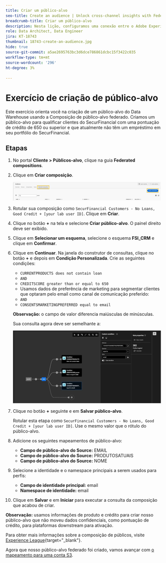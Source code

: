 ```yaml
---
title: Criar um público-alvo
seo-title: Create an audience | Unlock cross-channel insights with Federated Audience Composition
breadcrumb-title: Criar um público-alvo
description: Nesta lição, configuramos uma conexão entre o Adobe Experience Platform e o Data Warehouse corporativo para ativar a Federated Audience Composition.
role: Data Architect, Data Engineer
jira: KT-18743
thumbnail: 18743-create-an-audience.jpg
hide: true
source-git-commit: a5ae2695763bc3d6dce786861dcbc15f3422c035
workflow-type: tm+mt
source-wordcount: '296'
ht-degree: 3%

---
```



# Exercício de criação de público-alvo

Este exercício orienta você na criação de um público-alvo do Data Warehouse usando a Composição de público-alvo federado. Criamos um público-alvo para qualificar clientes do SecurFinancial com uma pontuação de crédito de 650 ou superior e que atualmente não têm um empréstimo em seu portfólio do SecurFinancial.

## Etapas

1. No portal **Cliente > Públicos-alvo**, clique na guia **Federated compositions**.
2. Clique em **Criar composição**.

   ![criar-composição](assets/create-composition.png)

3. Rotular sua composição como `SecurFinancial Customers - No Loans, Good Credit + [your lab user ID]`. Clique em **Criar**.

4. Clique no botão **+** na tela e selecione **Criar público-alvo**. O painel direito deve ser exibido.

5. Clique em **Selecionar um esquema**, selecione o esquema **FSI_CRM** e clique em **Confirmar**.

6. Clique em **Continuar**. Na janela do construtor de consultas, clique no botão **+** e depois em **Condição Personalizada**. Crie as seguintes condições:
   - `CURRENTPRODUCTS does not contain loan`
   - `AND`
   - `CREDITSCORE greater than or equal to 650`
   - Usamos dados de preferência de marketing para segmentar clientes que optaram pelo email como canal de comunicação preferido:
   - `AND`
   - `CONSENTSMARKETINGPREFERRED equal to email`

   **Observação:** o campo de valor diferencia maiúsculas de minúsculas.

   Sua consulta agora deve ser semelhante a:

   ![construtor de consultas](assets/query-builder.png)

7. Clique no botão **+** seguinte e em **Salvar público-alvo**.

   Rotular esta etapa como `SecurFinancial Customers - No Loans, Good Credit + [your lab user ID]`. Use o mesmo valor que o rótulo do público-alvo.

8. Adicione os seguintes mapeamentos de público-alvo:
   - **Campo de público-alvo do Source:** EMAIL
   - **Campo de público-alvo do Source:** PRODUTOSATUAIS
   - **Campo de público-alvo do Source:** NOME

9. Selecione a identidade e o namespace principais a serem usados para perfis:
   - **Campo de identidade principal:** email
   - **Namespace de identidade:** email

10. Clique em **Salvar** e em **Iniciar** para executar a consulta da composição que acabou de criar.

**Observação:** usamos informações de produto e crédito para criar nosso público-alvo que não moveu dados confidenciais, como pontuação de crédito, para plataformas downstream para ativação.

Para obter mais informações sobre a composição de públicos, visite [Experience League](https://experienceleague.adobe.com/pt-br/docs/federated-audience-composition/using/compositions/create-composition/create-composition){target="_blank"}.

Agora que nosso público-alvo federado foi criado, vamos avançar com [o mapeamento para uma conta S3](map-federated-audience-to-s3.md).
